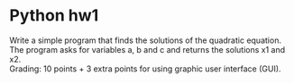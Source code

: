# Python hw1

Write a simple program that finds the solutions of the quadratic equation.
</br>The program asks for variables a, b and c and returns the solutions x1 and x2.
</br>Grading: 10 points + 3 extra points for using graphic user interface (GUI).
